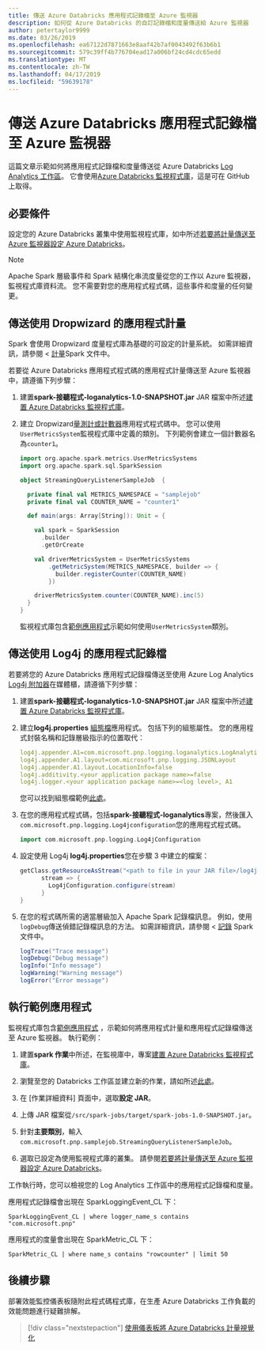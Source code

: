 ```yaml
---
title: 傳送 Azure Databricks 應用程式記錄檔至 Azure 監視器
description: 如何從 Azure Databricks 的自訂記錄檔和度量傳送給 Azure 監視器
author: petertaylor9999
ms.date: 03/26/2019
ms.openlocfilehash: ea67122d7871663e8aaf42b7af0043492f63b6b1
ms.sourcegitcommit: 579c39ff4b776704ead17a006bf24cd4cdc65edd
ms.translationtype: MT
ms.contentlocale: zh-TW
ms.lasthandoff: 04/17/2019
ms.locfileid: "59639178"
---
```

# <a name="send-azure-databricks-application-logs-to-azure-monitor"></a>傳送 Azure Databricks 應用程式記錄檔至 Azure 監視器

這篇文章示範如何將應用程式記錄檔和度量傳送從 Azure Databricks [Log Analytics 工作區](/azure/azure-monitor/platform/manage-access)。 它會使用[Azure Databricks 監視程式庫](https://github.com/mspnp/spark-monitoring)，這是可在 GitHub 上取得。

## <a name="prerequisites"></a>必要條件

設定您的 Azure Databricks 叢集中使用監視程式庫，如中所述[若要將計量傳送至 Azure 監視器設定 Azure Databricks][config-cluster]。

> [!NOTE]
> Apache Spark 層級事件和 Spark 結構化串流度量從您的工作以 Azure 監視器，監視程式庫資料流。 您不需要對您的應用程式程式碼，這些事件和度量的任何變更。

## <a name="send-application-metrics-using-dropwizard"></a>傳送使用 Dropwizard 的應用程式計量

Spark 會使用 Dropwizard 度量程式庫為基礎的可設定的計量系統。 如需詳細資訊，請參閱 <<c0> [ 計量](https://spark.apache.org/docs/latest/monitoring.html#metrics)Spark 文件中。

若要從 Azure Databricks 應用程式程式碼的應用程式計量傳送至 Azure 監視器中，請遵循下列步驟：

1. 建置**spark-接聽程式-loganalytics-1.0-SNAPSHOT.jar** JAR 檔案中所述[建置 Azure Databricks 監視程式庫][build-lib]。

1. 建立 Dropwizard[量測計或計數器](https://metrics.dropwizard.io/4.0.0/manual/core.html)應用程式程式碼中。 您可以使用`UserMetricsSystem`監視程式庫中定義的類別。 下列範例會建立一個計數器名為`counter1`。

    ```Scala
    import org.apache.spark.metrics.UserMetricsSystems
    import org.apache.spark.sql.SparkSession

    object StreamingQueryListenerSampleJob  {

      private final val METRICS_NAMESPACE = "samplejob"
      private final val COUNTER_NAME = "counter1"

      def main(args: Array[String]): Unit = {

        val spark = SparkSession
          .builder
          .getOrCreate

        val driverMetricsSystem = UserMetricsSystems
            .getMetricSystem(METRICS_NAMESPACE, builder => {
              builder.registerCounter(COUNTER_NAME)
            })

        driverMetricsSystem.counter(COUNTER_NAME).inc(5)
      }
    }
    ```

    監視程式庫包含[範例應用程式][ sample-app]示範如何使用`UserMetricsSystem`類別。

## <a name="send-application-logs-using-log4j"></a>傳送使用 Log4j 的應用程式記錄檔

若要將您的 Azure Databricks 應用程式記錄檔傳送至使用 Azure Log Analytics [Log4j 附加器](https://logging.apache.org/log4j/2.x/manual/appenders.html)在媒體櫃，請遵循下列步驟：

1. 建置**spark-接聽程式-loganalytics-1.0-SNAPSHOT.jar** JAR 檔案中所述[建置 Azure Databricks 監視程式庫][build-lib]。

1. 建立**log4j.properties** [組態檔](https://logging.apache.org/log4j/2.x/manual/configuration.html)應用程式。 包括下列的組態屬性。 您的應用程式封裝名稱和記錄層級指示的位置取代：

    ```YAML
    log4j.appender.A1=com.microsoft.pnp.logging.loganalytics.LogAnalyticsAppender
    log4j.appender.A1.layout=com.microsoft.pnp.logging.JSONLayout
    log4j.appender.A1.layout.LocationInfo=false
    log4j.additivity.<your application package name>=false
    log4j.logger.<your application package name>=<log level>, A1
    ```

    您可以找到組態檔範例[此處][log4j.properties]。

1. 在您的應用程式程式碼，包括**spark-接聽程式-loganalytics**專案，然後匯入`com.microsoft.pnp.logging.Log4jconfiguration`您的應用程式程式碼。

    ```Scala
    import com.microsoft.pnp.logging.Log4jConfiguration
    ```

1. 設定使用 Log4j **log4j.properties**您在步驟 3 中建立的檔案：

    ```Scala
    getClass.getResourceAsStream("<path to file in your JAR file>/log4j.properties")) {
          stream => {
            Log4jConfiguration.configure(stream)
          }
    }
    ```

1. 在您的程式碼所需的適當層級加入 Apache Spark 記錄檔訊息。 例如，使用`logDebug`傳送偵錯記錄檔訊息的方法。 如需詳細資訊，請參閱 <<c0> [ 記錄][ spark-logging] Spark 文件中。

    ```Scala
    logTrace("Trace message")
    logDebug("Debug message")
    logInfo("Info message")
    logWarning("Warning message")
    logError("Error message")
    ```

## <a name="run-the-sample-application"></a>執行範例應用程式

監視程式庫包含[範例應用程式][ sample-app] ，示範如何將應用程式計量和應用程式記錄檔傳送至 Azure 監視器。 執行範例：

1. 建置**spark 作業**中所述，在監視庫中，專案[建置 Azure Databricks 監視程式庫][build-lib]。

1. 瀏覽至您的 Databricks 工作區並建立新的作業，請如所述[此處](https://docs.azuredatabricks.net/user-guide/jobs.html#create-a-job)。

1. 在 [作業詳細資料] 頁面中，選取**設定 JAR**。

1. 上傳 JAR 檔案從`/src/spark-jobs/target/spark-jobs-1.0-SNAPSHOT.jar`。

1. 針對**主要類別**，輸入`com.microsoft.pnp.samplejob.StreamingQueryListenerSampleJob`。

1. 選取已設定為使用監視程式庫的叢集。 請參閱[若要將計量傳送至 Azure 監視器設定 Azure Databricks][config-cluster]。

工作執行時，您可以檢視您的 Log Analytics 工作區中的應用程式記錄檔和度量。

應用程式記錄檔會出現在 SparkLoggingEvent_CL 下：

```Kusto
SparkLoggingEvent_CL | where logger_name_s contains "com.microsoft.pnp"
```

應用程式的度量會出現在 SparkMetric_CL 下：

```Kusto
SparkMetric_CL | where name_s contains "rowcounter" | limit 50
```

## <a name="next-steps"></a>後續步驟

部署效能監控儀表板隨附此程式碼程式庫，在生產 Azure Databricks 工作負載的效能問題進行疑難排解。

> [!div class="nextstepaction"]
> [使用儀表板將 Azure Databricks 計量視覺化](./dashboards.md)

<!-- links -->

[build-lib]: ./configure-cluster.md##build-the-azure-databricks-monitoring-library
[config-cluster]: ./configure-cluster.md
[log4j.properties]: https://github.com/mspnp/spark-monitoring/blob/master/src/spark-jobs/src/main/resources/com/microsoft/pnp/samplejob/log4j.properties
[sample-app]: https://github.com/mspnp/spark-monitoring/tree/master/src/spark-jobs
[spark-logging]: https://spark.apache.org/docs/2.3.0/api/java/org/apache/spark/internal/Logging.html
